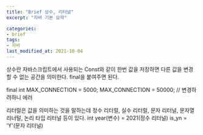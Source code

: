 ```yaml
---
title: "Brief 상수, 리터널"
excerpt: "자바 기본 요약"

categories:
- brief
tags:
- 자바
last_modified_at: 2021-10-04
---
```

상수란 자바스크립트에서 사용되는 Const와 같이 한번 값을 저장하면 다른 값을 변경 할 수 없는 공간을 의미한다.
final을 붙여주면 된다.

final int MAX_CONNECTION = 5000;
MAX_CONNECTION = 50000; // 변경하려하니 에러

리터럴은 값을 의미하는 것을 말하는데 정수 리터럴, 실수 리터럴, 문자 리터널, 문자열 리너털, 논리 타입 리터널 등이 있다.
int year(변수) = 2021(정수 리터널)
is_yn = 'Y'(문자 리터널)
 
